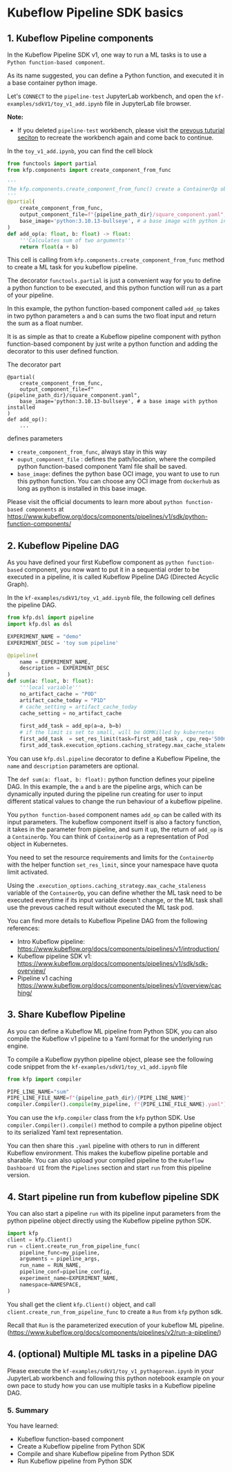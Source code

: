 # Kubeflow Pipeline SDK basics

## 1. Kubeflow Pipeline components

In the Kubeflow Pipeline SDK v1, one way to run a ML tasks is to use a `Python function-based component`.

As its name suggested, you can define a Python function, and executed it in a base container python image.

Let's `CONNECT` to the `pipeline-test` JupyterLab workbench, and open the `kf-examples/sdkV1/toy_v1_add.ipynb` file in JupyterLab file browser.

**Note:**
* If you deleted `pipeline-test` workbench, please visit the [prevous tuturial seciton](./pipeline1.md) to recreate the workbench again and come back to continue.

In the `toy_v1_add.ipynb`, you can find the cell block
```python
from functools import partial
from kfp.components import create_component_from_func

'''
The kfp.components.create_component_from_func() create a ContainerOp obj, which is used in pipeline
'''
@partial(
    create_component_from_func,
    output_component_file=f"{pipeline_path_dir}/square_component.yaml",
    base_image='python:3.10.13-bullseye', # a base image with python installed
)
def add_op(a: float, b: float) -> float:
    '''Calculates sum of two arguments'''
    return float(a + b)
```

This cell is calling from `kfp.components.create_component_from_func` method to create a ML task for you kubeflow pipeline.

The decorator `functools.partial` is just a convenient way for you to define a python function to be executed, and this python function will run as a part of your pipeline.

In this example, the python function-based component called `add_op` takes in two python parameters `a` and `b` can sums the two float input and return the sum as a float number.

It is as simple as that to create a Kubeflow pipeline component with python function-based component by just write a python function and adding the decorator to this user defined function.

The decorator part 
```
@partial(
    create_component_from_func,
    output_component_file=f"{pipeline_path_dir}/square_component.yaml",
    base_image='python:3.10.13-bullseye', # a base image with python installed
)
def add_op():
    ...
```
defines parameters
* `create_component_from_func`, always stay in this way
* `ouput_component_file` : defines the path/location, where the compiled python function-based component Yaml file shall be saved.
* `base_image`: defines the python base OCI image, you want to use to run this python function. You can choose any OCI image from `dockerhub` as long as python is installed in this base image.


Please visit the official documents to learn more about `python function-based components` at https://www.kubeflow.org/docs/components/pipelines/v1/sdk/python-function-components/


## 2. Kubeflow Pipeline DAG

As you have defined your first Kubeflow component as  `python function-based` component, you now want to put it in a sequential order to be executed in a pipeline, it is called Kubeflow Pipeline DAG (Directed Acyclic Graph).

In the `kf-examples/sdkV1/toy_v1_add.ipynb` file, the following cell defines the pipeline DAG.

```python
from kfp.dsl import pipeline
import kfp.dsl as dsl

EXPERIMENT_NAME = "demo"
EXPERIMENT_DESC = 'toy sum pipeline'

@pipeline(
    name = EXPERIMENT_NAME,
    description = EXPERIMENT_DESC
)
def sum(a: float, b: float):
    '''local variable'''
    no_artifact_cache = "P0D"
    artifact_cache_today = "P1D"
    # cache_setting = artifact_cache_today
    cache_setting = no_artifact_cache
    
    first_add_task = add_op(a=a, b=b)
    # if the limit is set to small, will be OOMKilled by kubernetes
    first_add_task  = set_res_limit(task=first_add_task , cpu_req='500m', mem_req='200M')
    first_add_task.execution_options.caching_strategy.max_cache_staleness = cache_setting
```

You can use `kfp.dsl.pipeline` decorator to define a Kubeflow Pipeline, the `name` and `description` parameters are optional.

The `def sum(a: float, b: float):` python function defines your pipeline DAG. In this example, the `a` and `b` are the pipeline args, which can be dynamically inputed during the pipeline run creating for user to input different statical values to change the run behaviour of a kubeflow pipeline.

You `python function-based` component names `add_op` can be called with its input parameters. The kubeflow component itself is also a factory function, it takes in the parameter from pipeline, and sum it up, the return of `add_op` is a `ContainerOp`. You can think of `ContainerOp` as a representation of Pod object in Kubernetes.

You need to set the resource requirements and limits for the `ContainerOp` with the helper function `set_res_limit`, since your namespace have quota limit activated.

Using the `.execution_options.caching_strategy.max_cache_staleness` variable of the `ContainerOp`, you can define whether the ML task need to be executed everytime if its input variable doesn't change, or the ML task shall use the prevous cached result without executed the ML task pod.

You can find more details to Kubeflow Pipeline DAG from the following references:
* Intro Kubeflow pipeline: https://www.kubeflow.org/docs/components/pipelines/v1/introduction/
* Kubeflow pipeline SDK v1: https://www.kubeflow.org/docs/components/pipelines/v1/sdk/sdk-overview/
* Pipeline v1 caching https://www.kubeflow.org/docs/components/pipelines/v1/overview/caching/


## 3. Share Kubeflow Pipeline

As you can define a Kubeflow ML pipeline from Python SDK, you can also compile the Kubeflow v1 pipeline to a Yaml format for the underlying run engine.

To compile a Kubeflow pyython pipeline object, please see the following code snippet from the `kf-examples/sdkV1/toy_v1_add.ipynb` file

```python
from kfp import compiler

PIPE_LINE_NAME="sum"
PIPE_LINE_FILE_NAME=f"{pipeline_path_dir}/{PIPE_LINE_NAME}"
compiler.Compiler().compile(my_pipeline, f"{PIPE_LINE_FILE_NAME}.yaml")
```

You can use the `kfp.compiler` class from the `kfp` python SDK.
Use `compiler.Compiler().compile()` method to compile a python pipeline object to its serialized Yaml text representation.

You can then share this `.yaml` pipeline with others to run in different Kubeflow environment. This makes the kubeflow pipeline portable and sharable. You can also upload your compiled pipeline to the `Kubeflow Dashboard UI` from the `Pipelines` section and start `run` from this pipeline version.

## 4. Start pipeline run from kubeflow pipeline SDK

You can also start a pipeline `run` with its pipeline input parameters from the python pipeline object directly using the Kubeflow pipeline python SDK.

```python
import kfp
client = kfp.Client()
run = client.create_run_from_pipeline_func(
    pipeline_func=my_pipeline,
    arguments = pipeline_args,
    run_name = RUN_NAME,
    pipeline_conf=pipeline_config,
    experiment_name=EXPERIMENT_NAME,
    namespace=NAMESPACE,
)
```

You shall get the client `kfp.Client()` object, and call `client.create_run_from_pipeline_func` to create a `Run` from `kfp` python sdk.

Recall that `Run` is the parameterized execution of your kubeflow ML pipeline. (https://www.kubeflow.org/docs/components/pipelines/v2/run-a-pipeline/)

## 4. (optional) Multiple ML tasks in a pipeline DAG

Please execute the `kf-examples/sdkV1/toy_v1_pythagorean.ipynb` in your JupyterLab workbench and following this python notebook example on your own pace to study how you can use multiple tasks in a Kubeflow pipeline DAG.

### 5. Summary

You have learned:
* Kubeflow function-based component
* Create a Kubeflow pipeline from Python SDK
* Compile and share Kubeflow pipeline from Python SDK
* Run Kubeflow pipeline from Python SDK